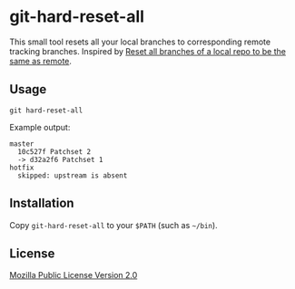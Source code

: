 # git-hard-reset-all

This small tool resets all your local branches to corresponding remote tracking branches.
Inspired by [Reset all branches of a local repo to be the same as remote](https://stackoverflow.com/questions/36019381/reset-all-branches-of-a-local-repo-to-be-the-same-as-remote).

## Usage

```
git hard-reset-all
```

Example output:

```
master
  10c527f Patchset 2
  -> d32a2f6 Patchset 1
hotfix
  skipped: upstream is absent
```

## Installation

Copy `git-hard-reset-all` to your `$PATH` (such as `~/bin`).

## License

[Mozilla Public License Version 2.0](https://www.mozilla.org/en-US/MPL/2.0/)
